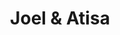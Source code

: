 ---
title: Joel & Atisa
picture: joelAtisaMinor.jpg
viewer_title: Joel & Atisa Minor
thumbnail: joelAtisaMinor_t.jpg
alt: Joel & Atisa Minor
medium: Pencil
width: 7.5"
height: 10.5"
---